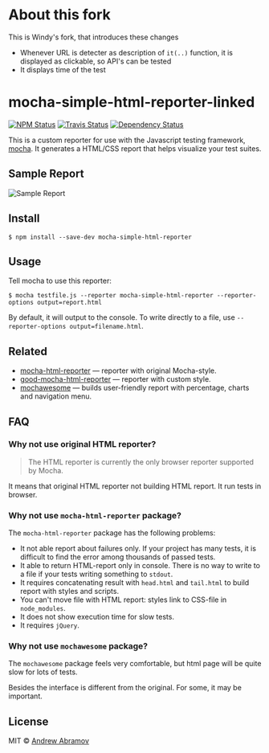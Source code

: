 # About this fork
This is Windy's fork, that introduces these changes
* Whenever URL is detecter as description of `it(..)` function, it is displayed as clickable, so API's can be tested
* It displays time of the test

mocha-simple-html-reporter-linked
=================================

[![NPM Status][npm-img]][npm]
[![Travis Status][test-img]][travis]
[![Dependency Status][david-img]][david]

[npm]:          https://www.npmjs.org/package/mocha-simple-html-reporter
[npm-img]:      https://img.shields.io/npm/v/mocha-simple-html-reporter.svg

[travis]:       https://travis-ci.org/blond/mocha-simple-html-reporter
[test-img]:     https://img.shields.io/travis/blond/mocha-simple-html-reporter/master.svg?label=tests

[david]:        https://david-dm.org/blond/mocha-simple-html-reporter
[david-img]:    https://img.shields.io/david/blond/mocha-simple-html-reporter/master.svg?style=flat

This is a custom reporter for use with the Javascript testing framework, [mocha](http://mochajs.org/). It generates a HTML/CSS report that helps visualize your test suites.

Sample Report
-------------

![Sample Report](./report.gif)

Install
-------

```
$ npm install --save-dev mocha-simple-html-reporter
```

Usage
-----

Tell mocha to use this reporter:

```shell
$ mocha testfile.js --reporter mocha-simple-html-reporter --reporter-options output=report.html
```

By default, it will output to the console. To write directly to a file, use `--reporter-options output=filename.html`.

Related
-------

* [mocha-html-reporter](https://github.com/HermannPencole/mocha-html-reporter) — reporter with original Mocha-style.
* [good-mocha-html-reporter](https://github.com/Gauge/html_table_reporter) — reporter with custom style.
* [mochawesome](https://github.com/adamgruber/mochawesome) — builds user-friendly report with percentage, charts and navigation menu.

FAQ
---

### Why not use original HTML reporter?

> The HTML reporter is currently the only browser reporter supported by Mocha.

It means that original HTML reporter not building HTML report. It run tests in browser.

### Why not use `mocha-html-reporter` package?

The `mocha-html-reporter` package has the following problems:

* It not able report about failures only. If your project has many tests, it is difficult to find the error among thousands of passed tests.
* It able to return HTML-report only in console. There is no way to write to a file if your tests writing something to `stdout`.
* It requires concatenating result with `head.html` and `tail.html` to build report with styles and scripts.
* You can't move file with HTML report: styles link to CSS-file in `node_modules`.
* It does not show execution time for slow tests.
* It requires `jQuery`.

### Why not use `mochawesome` package?

The `mochawesome` package feels very comfortable, but html page will be quite slow for lots of tests.

Besides the interface is different from the original. For some, it may be important.

License
-------

MIT © [Andrew Abramov](https://github.com/blond)

